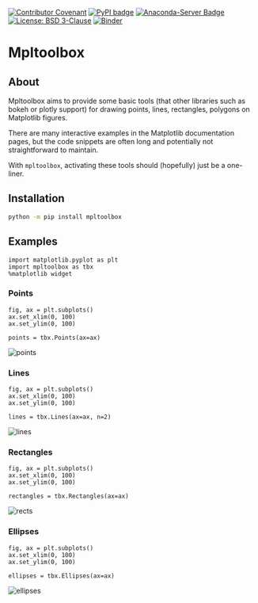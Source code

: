 [![Contributor Covenant](https://img.shields.io/badge/Contributor%20Covenant-2.1-4baaaa.svg)](CODE_OF_CONDUCT.md)
[![PyPI badge](http://img.shields.io/pypi/v/mpltoolbox.svg)](https://pypi.python.org/pypi/mpltoolbox)
[![Anaconda-Server Badge](https://anaconda.org/conda-forge/mpltoolbox/badges/version.svg)](https://anaconda.org/conda-forge/mpltoolbox)
[![License: BSD 3-Clause](https://img.shields.io/badge/License-BSD%203--Clause-blue.svg)](LICENSE)
[![Binder](https://mybinder.org/badge_logo.svg)](https://mybinder.org/v2/gh/scipp/mpltoolbox/HEAD?labpath=docs%2Fdemo.ipynb)

# Mpltoolbox

## About

Mpltoolbox aims to provide some basic tools (that other libraries such as bokeh or plotly support) for drawing points, lines, rectangles, polygons on Matplotlib figures.

There are many interactive examples in the Matplotlib documentation pages,
but the code snippets are often long and potentially not straightforward to maintain.

With `mpltoolbox`, activating these tools should (hopefully) just be a one-liner.

## Installation

```sh
python -m pip install mpltoolbox
```

## Examples

```Py
import matplotlib.pyplot as plt
import mpltoolbox as tbx
%matplotlib widget
```

### Points

```Py
fig, ax = plt.subplots()
ax.set_xlim(0, 100)
ax.set_ylim(0, 100)

points = tbx.Points(ax=ax)
```

![points](https://mpltoolbox.readthedocs.io/en/latest/_images/points_4_0.png)


### Lines

```Py
fig, ax = plt.subplots()
ax.set_xlim(0, 100)
ax.set_ylim(0, 100)

lines = tbx.Lines(ax=ax, n=2)
```

![lines](https://mpltoolbox.readthedocs.io/en/latest/_images/lines_4_0.png)

### Rectangles

```Py
fig, ax = plt.subplots()
ax.set_xlim(0, 100)
ax.set_ylim(0, 100)

rectangles = tbx.Rectangles(ax=ax)
```

![rects](https://mpltoolbox.readthedocs.io/en/latest/_images/rectangles_4_0.png)

### Ellipses

```Py
fig, ax = plt.subplots()
ax.set_xlim(0, 100)
ax.set_ylim(0, 100)

ellipses = tbx.Ellipses(ax=ax)
```

![ellipses](https://mpltoolbox.readthedocs.io/en/latest/_images/ellipses_4_0.png)

